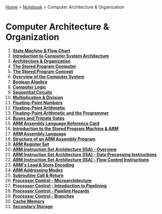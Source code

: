 <a href="../../">Home</a> > <a href="../notebook">Notebook</a> > Computer Architecture & Organization

# Computer Architecture & Organization



1. **<a href="./state-machine-and-flow-chart">State Machine & Flow Chart</a>**
1. **<a href="./introduction-to-computer-system-architecture">Introduction to Computer System Architecture</a>**
1. **<a href="./architecture-and-organization">Architecture & Organization</a>**
1. **<a href="./the-stored-program-computer">The Stored Program Computer</a>**
1. **<a href="./the-stored-program-concept">The Stored Program Concept</a>**
1. **<a href="./overview-of-the-computer-system">Overview of the Computer System</a>**
1. **<a href="./boolean-algebra">Boolean Algebra</a>**
1. **<a href="./computer-logic">Computer Logic</a>**
1. **<a href="./sequential-circuits">Sequential Circuits</a>**
1. **<a href="./multiplication-and-division">Multiplication & Division</a>**
1. **<a href="./floating-point-numbers">Floating-Point Numbers</a>**
1. **<a href="./floating-point-arithmetic">Floating-Point Arithmetic</a>**
1. **<a href="./floating-point-arithmetic-and-the-programmer">Floating-Point Arithmetic and the Programmer</a>**
1. **<a href="./buses-and-tristate-gates">Buses and Tristate Gates</a>**
1. **<a href="./arm-assembly-language-reference-card">ARM Assembly Language Reference Card</a>**
1. **<a href="./introduction-to-the-stored-program-machine-and-arm">Introduction to the Stored Program Machine & ARM</a>**
1. **<a href="./arm-assembly-language">ARM Assembly Language</a>**
1. **<a href="./structure-of-an-arm-assembly-program">Structure of an ARM Assembly Program</a>**
1. **<a href="./arm-register-set">ARM Register Set</a>**
1. **<a href="./arm-instruction-set-architecture-overview">ARM Instruction Set Architecture (ISA) - Overview</a>**
1. **<a href="./arm-instruction-set-architecture-data-processing-instructions">ARM Instruction Set Architecture (ISA) - Data Processing Instructions</a>**
1. **<a href="./arm-instruction-set-architecture-flow-control-instructions">ARM Instruction Set Architecture (ISA) - Flow Control Instructions</a>**
1. **<a href="./arms-load-and-store-encoding">ARM's Load & Store Encoding</a>**
1. **<a href="./arm-addressing-modes">ARM Addressing Modes</a>**
1. **<a href="./subroutine-call-and-return">Subroutine Call & Return</a>**
1. **<a href="./processor-control-microarchitecture">Processor Control - Microarchitecture</a>**
1. **<a href="./processor-control-introduction-to-pipelining">Processor Control - Introduction to Pipelining</a>**
1. **<a href="./processor-control-pipeline-hazards">Processor Control - Pipeline Hazards</a>**
1. **<a href="./processor-control-branches">Processor Control - Branches</a>**
1. **<a href="./cache-memory">Cache Memory</a>**
1. **<a href="./secondary-storage">Secondary Storage</a>**

